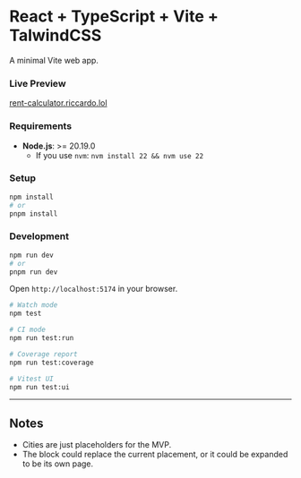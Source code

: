 # React + TypeScript + Vite + TalwindCSS

A minimal Vite web app.

### Live Preview

[rent-calculator.riccardo.lol](https://rent-calculator.riccardo.lol)


### Requirements

- **Node.js**: >= 20.19.0  
  - If you use `nvm`: `nvm install 22 && nvm use 22`

### Setup
```bash
npm install
# or
pnpm install
```

### Development
```bash
npm run dev
# or 
pnpm run dev
```
Open `http://localhost:5174` in your browser.

```bash
# Watch mode
npm test

# CI mode
npm run test:run

# Coverage report
npm run test:coverage

# Vitest UI
npm run test:ui
```

-----
## Notes

- Cities are just placeholders for the MVP.
- The block could replace the current placement, or it could be expanded to be its own page.